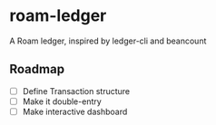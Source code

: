 # roam-ledger
A Roam ledger, inspired by ledger-cli and beancount

## Roadmap

- [ ] Define Transaction structure
- [ ] Make it double-entry
- [ ] Make interactive dashboard

